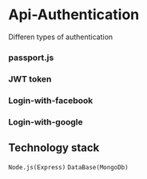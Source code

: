 # Api-Authentication
Differen types of authentication 
### passport.js
### JWT token
### Login-with-facebook
### Login-with-google

## Technology stack

`Node.js(Express)`
`DataBase(MongoDb)`

